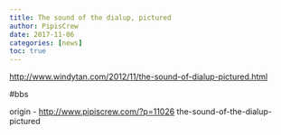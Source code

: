 ```yaml
---
title: The sound of the dialup, pictured
author: PipisCrew
date: 2017-11-06
categories: [news]
toc: true
---
```


http://www.windytan.com/2012/11/the-sound-of-dialup-pictured.html

#bbs

origin - http://www.pipiscrew.com/?p=11026 the-sound-of-the-dialup-pictured